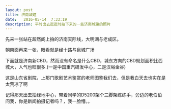 ```yaml
---
layout: post
title: 济南城建
date:   2016-05-14  7:33:19
description: 平时出去逛逛时拍下来的一些济南城建的照片
---
```


先来一张站在超然阁上拍的济南天际线，大明湖与老成区。
  <img class="col three" src="{{ site.baseurl }}/img/jinan/lake.jpg" alt="" title="济南老城区天际线"/>

朝南面再来一张，眼看就是经十路与泉城广场
<img class="col three" src="{{ site.baseurl }}/img/jinan/south.jpg" alt="" title="山与城"/>

下面就是济南新CBD，然而没有命名是什么CBD，城东方向的CBD规划面积比西城大，人气也旺很多.(一是中国重汽研发中心，二是汉峪金谷)
  <img class="col three" src="{{ site.baseurl }}/img/jinan/zhongqi.jpg" alt="" title="中国重汽研发中心"/>
  <img class="col three" src="{{ site.baseurl }}/img/jinan/hanyu.jpg" alt="" title="汉峪金谷主楼"/>

这是山东省剧院，上那门歌剧艺术鉴赏的老师图鉴我们去，但是我白天去也实在是太荒凉了啊
<img class="col three" src="{{ site.baseurl }}/img/jinan/art.jpg" alt="" title="山东省剧院"/>

记得那天出去拍绿地中心，带着同学的D5200架个三脚架练练手，旁边的老伯伯问我，你是新闻拍摄记者吗？，我一脸懵。。
<img class="col three" src="{{ site.baseurl }}/img/jinan/lvdi.jpg" alt="" title="济南绿地普利中心"/>
